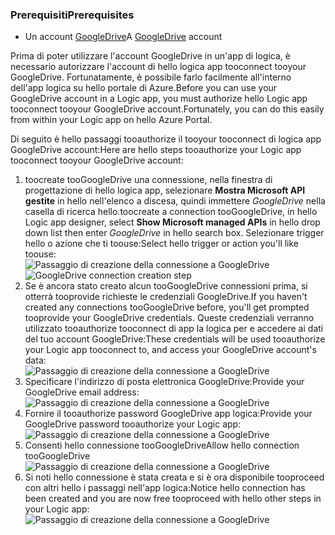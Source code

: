 ### <a name="prerequisites"></a><span data-ttu-id="f7a38-101">Prerequisiti</span><span class="sxs-lookup"><span data-stu-id="f7a38-101">Prerequisites</span></span>
* <span data-ttu-id="f7a38-102">Un account [GoogleDrive](https://www.google.com/drive/)</span><span class="sxs-lookup"><span data-stu-id="f7a38-102">A [GoogleDrive](https://www.google.com/drive/) account</span></span>  

<span data-ttu-id="f7a38-103">Prima di poter utilizzare l'account GoogleDrive in un'app di logica, è necessario autorizzare l'account di hello logica app tooconnect tooyour GoogleDrive. Fortunatamente, è possibile farlo facilmente all'interno dell'app logica su hello portale di Azure.</span><span class="sxs-lookup"><span data-stu-id="f7a38-103">Before you can use your GoogleDrive account in a Logic app, you must authorize hello Logic app tooconnect tooyour GoogleDrive account.Fortunately, you can do this easily from within your Logic app on hello Azure Portal.</span></span>  

<span data-ttu-id="f7a38-104">Di seguito è hello passaggi tooauthorize il tooyour tooconnect di logica app GoogleDrive account:</span><span class="sxs-lookup"><span data-stu-id="f7a38-104">Here are hello steps tooauthorize your Logic app tooconnect tooyour GoogleDrive account:</span></span>  

1. <span data-ttu-id="f7a38-105">toocreate tooGoogleDrive una connessione, nella finestra di progettazione di hello logica app, selezionare **Mostra Microsoft API gestite** in hello nell'elenco a discesa, quindi immettere *GoogleDrive* nella casella di ricerca hello.</span><span class="sxs-lookup"><span data-stu-id="f7a38-105">toocreate a connection tooGoogleDrive, in hello Logic app designer, select **Show Microsoft managed APIs** in hello drop down list then enter *GoogleDrive* in hello search box.</span></span> <span data-ttu-id="f7a38-106">Selezionare trigger hello o azione che ti toouse:</span><span class="sxs-lookup"><span data-stu-id="f7a38-106">Select hello trigger or action you'll like toouse:</span></span>  
   <span data-ttu-id="f7a38-107">![Passaggio di creazione della connessione a GoogleDrive](./media/connectors-create-api-googledrive/googledrive-1.png)</span><span class="sxs-lookup"><span data-stu-id="f7a38-107">![GoogleDrive connection creation step](./media/connectors-create-api-googledrive/googledrive-1.png)</span></span>  
2. <span data-ttu-id="f7a38-108">Se è ancora stato creato alcun tooGoogleDrive connessioni prima, si otterrà tooprovide richieste le credenziali GoogleDrive.</span><span class="sxs-lookup"><span data-stu-id="f7a38-108">If you haven't created any connections tooGoogleDrive before, you'll get prompted tooprovide your GoogleDrive credentials.</span></span> <span data-ttu-id="f7a38-109">Queste credenziali verranno utilizzato tooauthorize tooconnect di app la logica per e accedere ai dati del tuo account GoogleDrive:</span><span class="sxs-lookup"><span data-stu-id="f7a38-109">These credentials will be used tooauthorize your Logic app tooconnect to, and access your GoogleDrive account's data:</span></span>  
   ![Passaggio di creazione della connessione a GoogleDrive](./media/connectors-create-api-googledrive/googledrive-2.png)  
3. <span data-ttu-id="f7a38-111">Specificare l'indirizzo di posta elettronica GoogleDrive:</span><span class="sxs-lookup"><span data-stu-id="f7a38-111">Provide your GoogleDrive email address:</span></span>  
   ![Passaggio di creazione della connessione a GoogleDrive](./media/connectors-create-api-googledrive/googledrive-3.png)  
4. <span data-ttu-id="f7a38-113">Fornire il tooauthorize password GoogleDrive app logica:</span><span class="sxs-lookup"><span data-stu-id="f7a38-113">Provide your GoogleDrive password tooauthorize your Logic app:</span></span>  
   ![Passaggio di creazione della connessione a GoogleDrive](./media/connectors-create-api-googledrive/googledrive-4.png)
5. <span data-ttu-id="f7a38-115">Consenti hello connessione tooGoogleDrive</span><span class="sxs-lookup"><span data-stu-id="f7a38-115">Allow hello connection tooGoogleDrive</span></span>  
   ![Passaggio di creazione della connessione a GoogleDrive](./media/connectors-create-api-googledrive/googledrive-5.png)  
6. <span data-ttu-id="f7a38-117">Si noti hello connessione è stata creata e si è ora disponibile tooproceed con altri hello i passaggi nell'app logica:</span><span class="sxs-lookup"><span data-stu-id="f7a38-117">Notice hello connection has been created and you are now free tooproceed with hello other steps in your Logic app:</span></span>  
   ![Passaggio di creazione della connessione a GoogleDrive](./media/connectors-create-api-googledrive/googledrive-6.png)  

